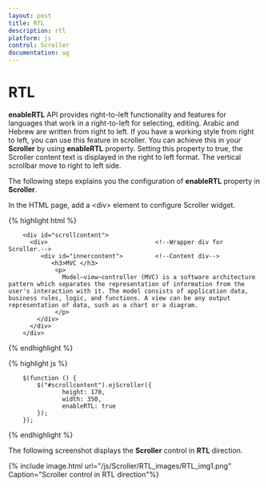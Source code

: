 ```yaml
---
layout: post
title: RTL
description: rtl
platform: js
control: Scroller
documentation: ug
---
```


# RTL

**enableRTL** API provides right-to-left functionality and features for languages that work in a right-to-left for selecting, editing. Arabic and Hebrew are written from right to left. If you have a working style from right to left, you can use this feature in scroller. You can achieve this in your **Scroller** by using **enableRTL** property. Setting this property to true, the Scroller content text is displayed in the right to left format. The vertical scrollbar move to right to left side.

The following steps explains you the configuration of **enableRTL** property in **Scroller**.

In the HTML page, add a &lt;div&gt; element to configure Scroller widget.

{% highlight html %}

	
		<div id="scrollcontent">
		  <div>                              <!--Wrapper div for Scroller.-->
		     <div id="innercontent">         <!--Content div-->
		        <h3>MVC </h3>
		         <p>
		           Model–view–controller (MVC) is a software architecture pattern which separates the representation of information from the user's interaction with it. The model consists of application data, business rules, logic, and functions. A view can be any output representation of data, such as a chart or a diagram.
		         </p>
		    </div>
		  </div>
		</div>


{% endhighlight %}

{% highlight js %}


	    $(function () {
	        $("#scrollcontent").ejScroller({ 
	               height: 170, 
	               width: 350, 
	               enableRTL: true
	        });
	    }); 



{% endhighlight %}


The following screenshot displays the **Scroller** control in **RTL** direction.

{% include image.html url="/js/Scroller/RTL_images/RTL_img1.png" Caption="Scroller control in RTL direction"%}

